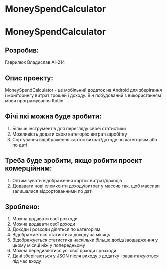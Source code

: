 # MoneySpendCalculator
<h1>MoneySpendCalculator</h1>

<p><h2>Розробив:</h2> Гаврилюк Владислав АІ-214</p>

<p><h2>Опис проекту:</h2> </p>
MoneySpendCalculator - це мобільний додаток на Android для зберігання і моніторингу витрат грошей і доходу. Він побудований з використанням мови програмування Kotlin

<p><h2>Фічі які можна буде зробити:</h2> </p>
<ol>
<li>Більше інструментів для перегляду своеї статистики</li>
<li>Можливість додати свою категорію витрат/заробітку</li>
<li>Сортування відображення карток витрат/доходу по категоріям або по даті</li>
</ol>
  
<p><h2>Треба буде зробити, якщо робити проект комерційним:</h2> </p>
<ol>
<li>Оптимізувати відображення карток витрат/доходів</li>
<li>Додавати нові елемкенти доходу/витрат у массив так, щоб массиви залишалися відсортованними по даті</li>
</ol>
  
<p><h2>Зроблено:</h2> </p>
<ol>
<li>Можна додавати свої розходи</li>
<li>Можна додавати свої доходи</li>
<li>Доходи і розходи діляться по категоріям</li>
<li>Відображаеться статистика доходу за місяць</li>
<li>Відображуеться статистика наскільки більше дохід/заощадження у цьому місяці ніж у попередньому</li>
<li>Можна передивлятися усі своЇ доходи і розходи</li>
<li>Дані зберігаються у JSON після виходу з додатку і завантажуються під час входу</li>
</ol>
